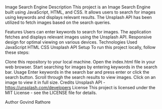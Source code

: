 Image Search Engine
Description
This project is an Image Search Engine built using JavaScript, HTML, and CSS. It allows users to search for images using keywords and displays relevant results. The Unsplash API has been utilized to fetch images based on the search queries.

Features
Users can enter keywords to search for images.
The application fetches and displays relevant images using the Unsplash API.
Responsive design for optimal viewing on various devices.
Technologies Used
JavaScript
HTML
CSS
Unsplash API
Setup
To run this project locally, follow these steps:

Clone this repository to your local machine.
Open the index.html file in your web browser.
Start searching for images by entering keywords in the search bar.
Usage
Enter keywords in the search bar and press enter or click the search button.
Scroll through the search results to view images.
Click on an image to view it in full size.
Credits
Unsplash API - https://unsplash.com/developers
License
This project is licensed under the MIT License - see the LICENSE file for details.

Author
Govind Rathore
